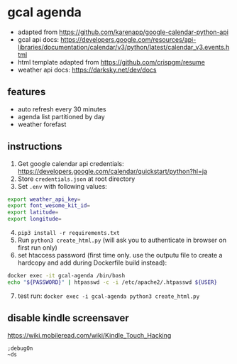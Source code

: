 # gcal agenda

- adapted from https://github.com/karenapp/google-calendar-python-api
- gcal api docs: https://developers.google.com/resources/api-libraries/documentation/calendar/v3/python/latest/calendar_v3.events.html
- html template adapted from https://github.com/crispgm/resume
- weather api docs: https://darksky.net/dev/docs

## features
- auto refresh every 30 minutes
- agenda list partitioned by day
- weather forefast

## instructions
1. Get google calendar api credentials: https://developers.google.com/calendar/quickstart/python?hl=ja
2. Store `credentials.json` at root directory
3. Set `.env` with following values:

```bash
export weather_api_key=
export font_wesome_kit_id=
export latitude=
export longitude=
```
4. `pip3 install -r requirements.txt`
5. Run `python3 create_html.py` (will ask you to authenticate in browser on first run only)
6. set htaccess password (first time only. use the outputu file to create a hardcopy and add during Dockerfile build instead):
```bash
docker exec -it gcal-agenda /bin/bash
echo "${PASSWORD}" | htpasswd -c -i /etc/apache2/.htpasswd ${USER}
```
7. test run: `docker exec -i gcal-agenda python3 create_html.py`

## disable kindle screensaver
https://wiki.mobileread.com/wiki/Kindle_Touch_Hacking

```
;debugOn
~ds
```
